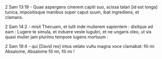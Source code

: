 2 Sam 13:19 - Quae aspergens cinerem capiti suo, scissa talari [id est longa] tunica, impositisque manibus super caput suum, ibat ingrediens, et clamans.

2 Sam 14:2 - misit Thecuam, et tulit inde mulierem sapientem : dixitque ad eam : Lugere te simula, et induere veste lugubri, et ne ungaris oleo, ut sis quasi mulier jam plurimo tempore lugens mortuum :

2 Sam 19:4 - qui [David rex] intus velato vultu magna voce clamabat: fili mi Absalome, Absalome fili mi, fili mi !

